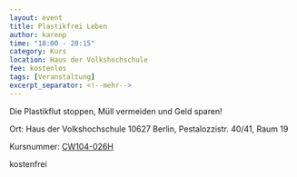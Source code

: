```yaml
---
layout: event
title: Plastikfrei Leben
author: karenp
time: "18:00 - 20:15"
category: Kurs
location: Haus der Volkshochschule
fee: kostenlos
tags: [Veranstaltung]
excerpt_separator: <!--mehr-->
---
```


Die Plastikflut stoppen, Müll vermeiden und Geld sparen!<!--mehr-->

Ort: Haus der Volkshochschule
10627 Berlin, Pestalozzistr. 40/41, Raum 19

Kursnummer: [CW104-026H](https://www.vhsit.berlin.de/VHSKURSE/BusinessPages/CourseDetail.aspx?id=713815)

kostenfrei
